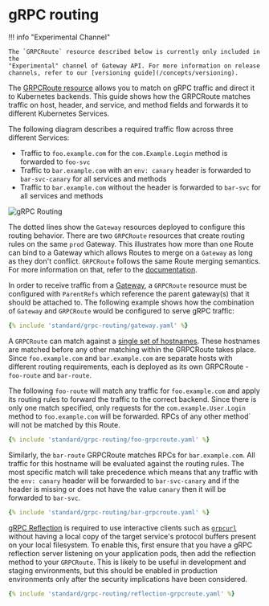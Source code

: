 # gRPC routing

!!! info "Experimental Channel"

    The `GRPCRoute` resource described below is currently only included in the
    "Experimental" channel of Gateway API. For more information on release
    channels, refer to our [versioning guide](/concepts/versioning).

The [GRPCRoute resource](/api-types/grpcroute) allows you to match on gRPC traffic and
direct it to Kubernetes backends. This guide shows how the GRPCRoute matches
traffic on host, header, and service, and method fields and forwards it to different
Kubernetes Services.

The following diagram describes a required traffic flow across three different
Services:

- Traffic to `foo.example.com` for the `com.Example.Login` method is forwarded to `foo-svc`
- Traffic to `bar.example.com` with an `env: canary` header is forwarded
to `bar-svc-canary` for all services and methods
- Traffic to `bar.example.com` without the header is forwarded to `bar-svc` for
  all services and methods

<!--- Editable source available at site-src/images/grpc-routing.png -->
![gRPC Routing](/images/grpc-routing.png)

The dotted lines show the `Gateway` resources deployed to configure this routing
behavior. There are two `GRPCRoute` resources that create routing rules on the
same `prod` Gateway. This illustrates how more than one Route can bind to a
Gateway which allows Routes to merge on a `Gateway` as long as they don't
conflict. `GRPCRoute` follows the same Route merging semantics. For more
information on that, refer to the [documentation](/api-types/httproute#merging).

In order to receive traffic from a [Gateway][gateway], a `GRPCRoute` resource
must be configured with `ParentRefs` which reference the parent gateway(s) that it
should be attached to. The following example shows how the combination
of `Gateway` and `GRPCRoute` would be configured to serve gRPC traffic:

```yaml
{% include 'standard/grpc-routing/gateway.yaml' %}
```

A `GRPCRoute` can match against a [single set of hostnames][spec].
These hostnames are matched before any other matching within the GRPCRoute takes
place. Since `foo.example.com` and `bar.example.com` are separate hosts with
different routing requirements, each is deployed as its own GRPCRoute -
`foo-route` and `bar-route`.

The following `foo-route` will match any traffic for `foo.example.com` and apply
its routing rules to forward the traffic to the correct backend. Since there is
only one match specified, only requests for the `com.example.User.Login` method to
`foo.example.com` will be forwarded. RPCs of any other method` will not be matched
by this Route.

```yaml
{% include 'standard/grpc-routing/foo-grpcroute.yaml' %}
```

Similarly, the `bar-route` GRPCRoute matches RPCs for `bar.example.com`. All
traffic for this hostname will be evaluated against the routing rules. The most
specific match will take precedence which means that any traffic with the `env:
canary` header will be forwarded to `bar-svc-canary` and if the header is
missing or does not have the value `canary` then it will be forwarded to `bar-svc`.

```yaml
{% include 'standard/grpc-routing/bar-grpcroute.yaml' %}
```

[gRPC
Reflection](https://github.com/grpc/grpc/blob/v1.49.1/doc/server-reflection.md)
is required to use interactive clients such as
[`grpcurl`](https://github.com/fullstorydev/grpcurl) without having a local copy
of the target service's protocol buffers present on your local filesystem. To
enable this, first ensure that you have a gRPC reflection server listening on
your application pods, then add the reflection method to your `GRPCRoute`. This
is likely to be useful in development and staging environments, but this should
be enabled in production environments only after the security implications have
been considered.

```yaml
{% include 'standard/grpc-routing/reflection-grpcroute.yaml' %}
```

[gateway]: /reference/spec/#gateway.networking.k8s.io/v1.Gateway
[spec]: /reference/spec/#gateway.networking.k8s.io%2fv1alpha2.GRPCRouteSpec
[svc]:https://kubernetes.io/docs/concepts/services-networking/service/
